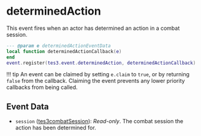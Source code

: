 <!---
	This file is autogenerated. Do not edit this file manually. Your changes will be ignored.
	More information: https://github.com/MWSE/MWSE/tree/master/docs
-->

# determinedAction

This event fires when an actor has determined an action in a combat session.

```lua
--- @param e determinedActionEventData
local function determinedActionCallback(e)
end
event.register(tes3.event.determinedAction, determinedActionCallback)
```

!!! tip
	An event can be claimed by setting `e.claim` to `true`, or by returning `false` from the callback. Claiming the event prevents any lower priority callbacks from being called.

## Event Data

* `session` ([tes3combatSession](../../types/tes3combatSession)): *Read-only*. The combat session the action has been determined for.

